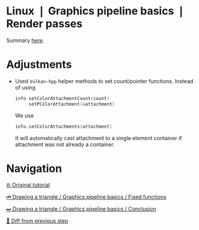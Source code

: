 # Linux ❘ Graphics pipeline basics ❘ Render passes

Summary [here](https://github.com/Pacheco95/khronos-vulkan-tutorial-cpp/tree/linux-summary).

# Adjustments

- Used `Vulkan-hpp` helper methods to set count/pointer functions.
  Instead of using
  ```c++
  info.setColorAttachmentCount(count)
      .setPColorAttachment(&attachment)
  ```
  We use
  ```c++
  info.setColorAttachments(attachment)
  ```
  It will automatically cast attachment to a single element container if attachment was not already a container.

# Navigation

[🌐 Original tutorial](
https://docs.vulkan.org/tutorial/latest/03_Drawing_a_triangle/02_Graphics_pipeline_basics/03_Render_passes.html)

[⏮ Drawing a triangle / Graphics pipeline basics / Fixed functions](
https://github.com/Pacheco95/khronos-vulkan-tutorial-cpp/tree/linux/02-drawing-triangle/03-graphics-pipeline-basics/03-fixed-functions)

[⏭ Drawing a triangle / Graphics pipeline basics / Conclusion](
https://github.com/Pacheco95/khronos-vulkan-tutorial-cpp/tree/linux/02-drawing-triangle/03-graphics-pipeline-basics/05-conclusion)

[🔄 Diff from previous step](
https://github.com/Pacheco95/khronos-vulkan-tutorial-cpp/compare/linux/02-drawing-triangle/03-graphics-pipeline-basics/03-fixed-functions...linux/02-drawing-triangle/03-graphics-pipeline-basics/04-render-passes)
